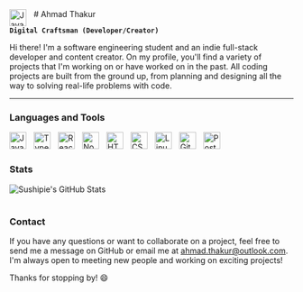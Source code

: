 <img align="left" alt="JavaScript" width="30px" style="padding-right:10px;" src="https://cdn3.emoji.gg/emojis/3430-gigachad.png"> 
# Ahmad Thakur 

**`Digital Craftsman (Developer/Creator)`**

Hi there! I'm a software engineering student and an indie full-stack developer and content creator. On my profile, you'll find a variety of projects that I'm working on or have worked on in the past. All coding projects are built from the ground up, from planning and designing all the way to solving real-life problems with code.

---

### Languages and Tools

<img align="left" alt="JavaScript" width="30px" style="padding-right:10px;" src="https://cdn.jsdelivr.net/gh/devicons/devicon/icons/javascript/javascript-plain.svg" />
<img align="left" alt="Typescript" width="30px" style="padding-right:10px;" src="https://cdn.jsdelivr.net/gh/devicons/devicon/icons/typescript/typescript-original.svg" />
<img align="left" alt="React" width="30px" style="padding-right:10px;" src="https://cdn.jsdelivr.net/gh/devicons/devicon/icons/react/react-original.svg" />
<img align="left" alt="NodeJS" width="30px" style="padding-right:10px;" src="https://cdn.jsdelivr.net/gh/devicons/devicon/icons/nodejs/nodejs-original.svg" />
<img align="left" alt="HTML" width="30px" style="padding-right:10px;" src="https://cdn.jsdelivr.net/gh/devicons/devicon/icons/html5/html5-plain.svg" />
<img align="left" alt="CSS" width="30px" style="padding-right:10px;" src="https://cdn.jsdelivr.net/gh/devicons/devicon/icons/css3/css3-plain.svg" />
<img align="left" alt="Linux" width="30px" style="padding-right:10px;" src="https://cdn.jsdelivr.net/gh/devicons/devicon/icons/linux/linux-original.svg" />
<img align="left" alt="Git" width="30px" style="padding-right:10px;" src="https://cdn.jsdelivr.net/gh/devicons/devicon/icons/git/git-original.svg" />
<img align="left" alt="Postgres" width="30px" style="padding-right:10px;" src="https://cdn.jsdelivr.net/gh/devicons/devicon/icons/postgresql/postgresql-original.svg" />
<br />

#

### Stats

![Sushipie's GitHub Stats](https://github-readme-stats.vercel.app/api?username=ahmadthakur&show_icons=true&theme=tokyonight)

<!-- ![GitHub Streak](https://streak-stats.demolab.com?user=Sushipie&theme=gruvbox&border_radius=4.5) -->

#

### Contact

If you have any questions or want to collaborate on a project, feel free to send me a message on GitHub or email me at ahmad.thakur@outlook.com. I'm always open to meeting new people and working on exciting projects!

Thanks for stopping by! :smile:
